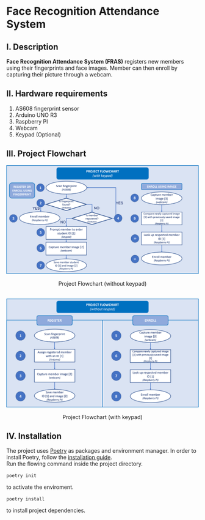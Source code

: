 # Face Recognition Attendance System

## I. Description
**Face Recognition Attendance System (FRAS)** registers new members using their fingerprints and face images. Member can then enroll by capturing their picture through a webcam.

## II. Hardware requirements
1. AS608 fingerprint sensor
2. Arduino UNO R3
3. Raspberry PI
4. Webcam
5. Keypad (Optional)

## III. Project Flowchart
![Project Flowchart (without keypad)](Project_Flowchart-without_keypad.png "Project Flowchart (without keypad)")
<center>Project Flowchart (without keypad)</center>

<br/>

![Project Flowchart (with keypad)](Project_Flowchart-with_keypad.png "Project Flowchart (with keypad)")
<center>Project Flowchart (with keypad)</center>

## IV. Installation
The project uses [Poetry](https://python-poetry.org/) as packages and environment manager. In order to install Poetry, follow the [installation guide](https://python-poetry.org/docs/#osx--linux--bashonwindows-install-instructions). \
Run the flowing command inside the project directory.

```
poetry init
```
to activate the enviroment.
```
poetry install
```
to install project dependencies.
